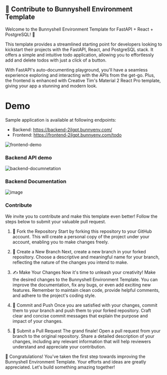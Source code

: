 ## 🌟 Contribute to Bunnyshell Environment Template

Welcome to the Bunnyshell Environment Template for FastAPI + React + PostgreSQL! 🎉

This template provides a streamlined starting point for developers looking to kickstart their projects with the FastAPI, React, and PostgreSQL stack. It offers a simple and intuitive todo application, allowing you to effortlessly add and delete todos with just a click of a button.

With FastAPI's auto-documenting playground, you'll have a seamless experience exploring and interacting with the APIs from the get-go. Plus, the frontend is enhanced with Creative Tim's Material 2 React Pro template, giving your app a stunning and modern look.

# Demo

Sample application is available at following endpoints:

- Backend: https://backend-2ilgpt.bunnyenv.com/
- Frontend: https://frontend-2ilgpt.bunnyenv.com/todo

![frontend-demo](https://github.com/bunnyshell/templates/assets/16754547/5a40a8f4-237c-4a67-bda1-6b0f8e8422aa)

### Backend API demo

![backend-documnetation](https://github.com/bunnyshell/templates/assets/16754547/44061906-1b23-4c3b-ad06-678a14c77432)

### Backend Documentation

![image](https://github.com/bunnyshell/templates/assets/16754547/f740016f-b5e1-4804-9ed0-86aa032fdbf5)

### Contribute

We invite you to contribute and make this template even better! Follow the steps below to submit your valuable pull request.

1. 🍴 Fork the Repository
   Start by forking this repository to your GitHub account. This will create a personal copy of the project under your account, enabling you to make changes freely.

2. 🌿 Create a New Branch
   Next, create a new branch in your forked repository. Choose a descriptive and meaningful name for your branch, reflecting the nature of the changes you intend to make.

3. ✍️ Make Your Changes
   Now it's time to unleash your creativity! Make the desired changes to the Bunnyshell Environment Template. You can improve the documentation, fix any bugs, or even add exciting new features. Remember to maintain clean code, provide helpful comments, and adhere to the project's coding style.

4. 🚀 Commit and Push
   Once you are satisfied with your changes, commit them to your branch and push them to your forked repository. Craft clear and concise commit messages that explain the purpose and impact of your changes.

5. 💌 Submit a Pull Request
   The grand finale! Open a pull request from your branch to the original repository. Share a detailed description of your changes, including any relevant information that will help reviewers understand and appreciate your contribution.

🎉 Congratulations!
You've taken the first step towards improving the Bunnyshell Environment Template. Your efforts and ideas are greatly appreciated. Let's build something amazing together!
